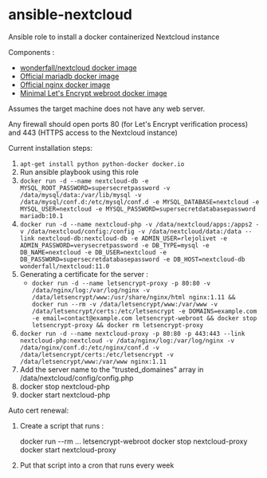 # ansible-nextcloud
Ansible role to install a docker containerized Nextcloud instance

Components :
- [wonderfall/nextcloud docker image](https://hub.docker.com/r/wonderfall/nextcloud/)
- [Official mariadb docker image](https://hub.docker.com/_/mariadb/)
- [Official nginx docker image](https://hub.docker.com/_/nginx/)
- [Minimal Let's Encrypt webroot docker image](https://github.com/RLejolivet/docker-letsencrypt-webroot)

Assumes the target machine does not have any web server.

Any firewall should open ports 80 (for Let's Encrypt verification process) and 443 (HTTPS access to the Nextcloud instance)

Current installation steps:

1. ```apt-get install python python-docker docker.io```
2. Run ansible playbook using this role
3. ```docker run -d --name nextcloud-db -e MYSQL_ROOT_PASSWORD=supersecretpassword -v /data/mysql/data:/var/lib/mysql -v /data/mysql/conf.d:/etc/mysql/conf.d -e MYSQL_DATABASE=nextcloud -e MYSQL_USER=nextcloud -e MYSQL_PASSWORD=supersecretdatabasepassword mariadb:10.1```
4. ```docker run -d --name nextcloud-php -v /data/nextcloud/apps:/apps2 -v /data/nextcloud/config:/config -v /data/nextcloud/data:/data --link nextcloud-db:nextcloud-db -e ADMIN_USER=rlejolivet -e ADMIN_PASSWORD=verysecretpassword -e DB_TYPE=mysql -e DB_NAME=nextcloud -e DB_USER=nextcloud -e DB_PASSWORD=supersecretdatabasepassword -e DB_HOST=nextcloud-db wonderfall/nextcloud:11.0```
5. Generating a certificate for the server :
   - ```docker run -d --name letsencrypt-proxy -p 80:80 -v /data/nginx/log:/var/log/nginx -v /data/letsencrypt/www:/usr/share/nginx/html nginx:1.11 && docker run --rm -v /data/letsencrypt/www:/var/www -v /data/letsencrypt/certs:/etc/letsencrypt -e DOMAINS=example.com -e email=contact@example.com letsencrypt-webroot && docker stop letsencrypt-proxy && docker rm letsencrypt-proxy```
6. ```docker run -d --name nextcloud-proxy -p 80:80 -p 443:443 --link nextcloud-php:nextcloud -v /data/nginx/log:/var/log/nginx -v /data/nginx/conf.d:/etc/nginx/conf.d -v /data/letsencrypt/certs:/etc/letsencrypt -v /data/letsencrypt/www:/var/www nginx:1.11```
7. Add the server name to the "trusted_domaines" array in /data/nextcloud/config/config.php
8. docker stop nextcloud-php
9. docker start nextcloud-php

Auto cert renewal:

1. Create a script that runs :

    docker run --rm ... letsencrypt-webroot
    docker stop nextcloud-proxy
    docker start nextcloud-proxy

2. Put that script into a cron that runs every week
